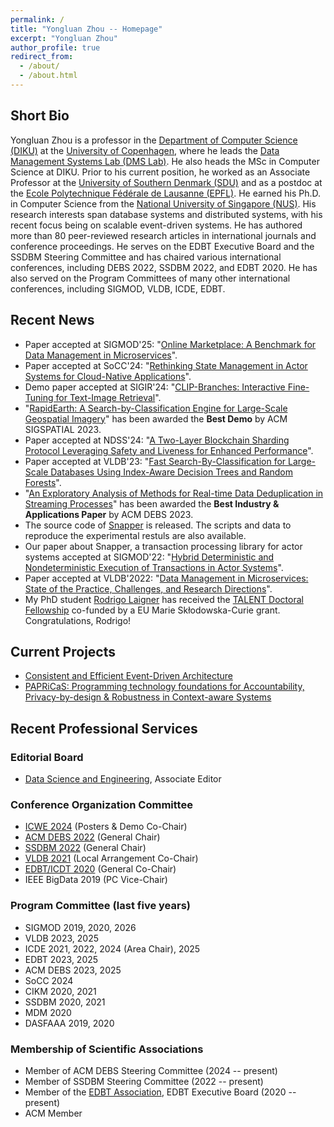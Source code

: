 ```yaml
---
permalink: /
title: "Yongluan Zhou -- Homepage"
excerpt: "Yongluan Zhou"
author_profile: true
redirect_from: 
  - /about/
  - /about.html
---
```


## Short Bio
Yongluan Zhou is a professor in the [Department of Computer Science (DIKU)](http://diku.dk) at the [University of Copenhagen](http://ku.dk), where he leads the [Data Management Systems Lab (DMS Lab)](https://di.ku.dk/english/research/sdps/research-groups/dms/). He also heads the MSc in Computer Science at DIKU. Prior to his current position, he worked as an Associate Professor at the [University of Southern Denmark (SDU)](http://www.sdu.dk) and as a postdoc at the [Ecole Polytechnique Fédérale de Lausanne (EPFL)](http://epfl.ch). He earned his Ph.D. in Computer Science from the [National University of Singapore (NUS)](http://www.nus.edu.sg). His research interests span database systems and distributed systems, with his recent focus being on scalable event-driven systems. He has authored more than 80 peer-reviewed research articles in international journals and conference proceedings. He serves on the EDBT Executive Board and the SSDBM Steering Committee and has chaired various international conferences, including DEBS 2022, SSDBM 2022, and EDBT 2020. He has also served on the Program Committees of many other international conferences, including SIGMOD, VLDB, ICDE, EDBT.

## Recent News
* Paper accepted at SIGMOD'25: "[Online Marketplace: A Benchmark for Data Management in Microservices](https://www.researchgate.net/publication/379662990_Online_Marketplace_A_Benchmark_for_Data_Management_in_Microservices)". 
* Paper accepted at SoCC'24: "[Rethinking State Management in Actor Systems for Cloud-Native Applications](https://www.researchgate.net/publication/385107871_Rethinking_State_Management_in_Actor_Systems_for_Cloud-Native_Applications)". 
* Demo paper accepted at SIGIR'24: "[CLIP-Branches: Interactive Fine-Tuning for Text-Image Retrieval](https://dl.acm.org/doi/10.1145/3626772.3657678)". 
* "[RapidEarth: A Search-by-Classification Engine for Large-Scale Geospatial Imagery](https://static-curis.ku.dk/portal/files/381260612/RapidEarth.pdf)" has been awarded the **Best Demo** by ACM SIGSPATIAL 2023. 
* Paper accepted at NDSS'24: "[A Two-Layer Blockchain Sharding Protocol Leveraging Safety and Liveness for Enhanced Performance](https://static-curis.ku.dk/portal/files/398562489/A_Two_Layer_Blockchain_Sharding_Protocol_Leveraging_Safety_and_Liveness_for_Enhanced_Performance_Final_updates_2_.pdf)". 
* Paper accepted at VLDB'23: "[Fast Search-By-Classification for Large-Scale Databases Using Index-Aware Decision Trees and Random Forests](https://static-curis.ku.dk/portal/files/359617615/search_by_classification_VLDB2023.pdf)". 
* "[An Exploratory Analysis of Methods for Real-time Data Deduplication in Streaming Processes](https://static-curis.ku.dk/portal/files/359617173/DEBS2023.pdf)" has been awarded the **Best Industry & Applications Paper** by ACM DEBS 2023.
* The source code of [Snapper](https://github.com/diku-dk/Snapper-Orleans) is released. The scripts and data to reproduce the experimental restuls are also available.
* Our paper about Snapper, a transaction processing library for actor systems accepted at SIGMOD'22: "[Hybrid Deterministic and Nondeterministic Execution of Transactions in Actor Systems](https://www.researchgate.net/publication/360065293_Hybrid_Deterministic_and_Nondeterministic_Execution_of_Transactions_in_Actor_Systems)".
* Paper accepted at VLDB'2022: "[Data Management in Microservices: State of the Practice, Challenges, and Research Directions](https://static-curis.ku.dk/portal/files/287616817/Data_Management_in_Microservices.pdf)".
* My PhD student [Rodrigo Laigner](https://rnlaigner.github.io/) has received the [TALENT Doctoral Fellowship](https://talent.ku.dk/) co-funded by a EU Marie Skłodowska-Curie grant. Congratulations, Rodrigo! 

## Current Projects
* [Consistent and Efficient Event-Driven Architecture](https://di.ku.dk/english/research/sdps/research-groups/dms/ceeda/)
* [PAPRiCaS: Programming technology foundations for Accountability, Privacy-by-design & Robustness in Context-aware Systems](https://papricas.org/)

## Recent Professional Services

### Editorial Board
* [Data Science and Engineering](https://link.springer.com/journal/41019), Associate Editor


### Conference Organization Committee
* [ICWE 2024](https://icwe2024.webengineering.org/) (Posters & Demo Co-Chair)
* [ACM DEBS 2022](https://2022.debs.org/) (General Chair)
* [SSDBM 2022](https://ssdbm.org/2022/) (General Chair)
* [VLDB 2021](https://vldb.org/2021/) (Local Arrangement Co-Chair)
* [EDBT/ICDT 2020](https://diku-dk.github.io/edbticdt2020/?contents=main.html) (General Co-Chair)
* IEEE BigData 2019 (PC Vice-Chair)

### Program Committee (last five years)
* SIGMOD 2019, 2020, 2026 
* VLDB 2023, 2025
* ICDE 2021, 2022, 2024 (Area Chair), 2025 
* EDBT 2023, 2025
* ACM DEBS 2023, 2025
* SoCC 2024
* CIKM 2020, 2021
* SSDBM 2020, 2021
* MDM 2020
* DASFAAA 2019, 2020

### Membership of Scientific Associations
* Member of ACM DEBS Steering Committee (2024 -- present)
* Member of SSDBM Steering Committee (2022 -- present) 
* Member of the [EDBT Association](https://www.edbt.org/), EDBT Executive Board (2020 -- present)
* ACM Member
